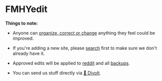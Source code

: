 # FMHYedit

**Things to note:**

* Anyone can [organize, correct or change](https://rentry.co/FMHYedit) anything they feel could be improved.

* If you're adding a new site, please [search](https://redd.it/105xraz) first to make sure we don't already have it.

* Approved edits will be applied to [reddit](https://www.reddit.com/r/FREEMEDIAHECKYEAH/wiki) and all [backups](https://www.reddit.com/r/FREEMEDIAHECKYEAH/wiki/backups).

* You can send us stuff directly via [💬 Divolt](https://redd.it/uto5vw).
